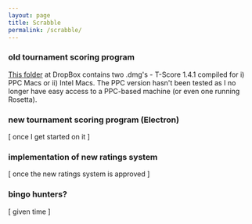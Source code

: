 ```yaml
---
layout: page
title: Scrabble
permalink: /scrabble/
---
```


### old tournament scoring program

[This folder](https://www.dropbox.com/sh/o87m9vfi13ykrqo/AAD2HRFx3u3yfe7cVODJPBCOa?dl=0) at DropBox contains two .dmg's - T-Score 1.4.1 compiled for i) PPC Macs or ii) Intel Macs. The PPC version hasn't been tested as I no longer have easy access to a PPC-based machine (or even one running Rosetta).

### new tournament scoring program (Electron)

\[ once I get started on it \]

### implementation of new ratings system

\[ once the new ratings system is approved \]

### bingo hunters?

\[ given time \]

